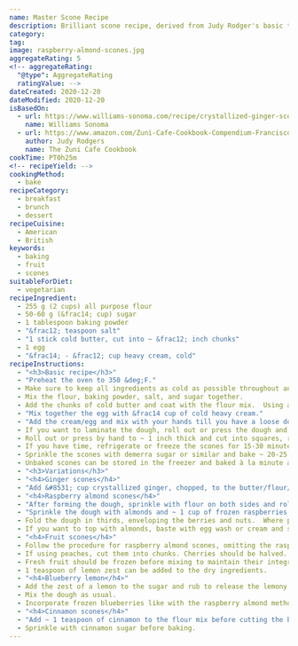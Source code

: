 ```yaml
---
name: Master Scone Recipe
description: Brilliant scone recipe, derived from Judy Rodger's basic template from Zuni Cafe.
category:
tag:
image: raspberry-almond-scones.jpg
aggregateRating: 5
<!-- aggregateRating:
  "@type": AggregateRating
  ratingValue: -->
dateCreated: 2020-12-20
dateModified: 2020-12-20
isBasedOn:
  - url: https://www.williams-sonoma.com/recipe/crystallized-ginger-scones.html
    name: Williams Sonoma
  - url: https://www.amazon.com/Zuni-Cafe-Cookbook-Compendium-Franciscos/dp/0393020436
    author: Judy Rodgers
    name: The Zuni Cafe Cookbook
cookTime: PT0h25m
<!-- recipeYield: -->
cookingMethod:
  - bake
recipeCategory:
  - breakfast
  - brunch
  - dessert
recipeCuisine:
  - American
  - British
keywords:
  - baking
  - fruit
  - scones
suitableForDiet:
  - vegetarian
recipeIngredient:
  - 255 g (2 cups) all purpose flour
  - 50-60 g (&frac14; cup) sugar
  - 1 tablespoon baking powder
  - "&frac12; teaspoon salt"
  - "1 stick cold butter, cut into ~ &frac12; inch chunks"
  - 1 egg
  - "&frac14; - &frac12; cup heavy cream, cold"
recipeInstructions:
  - "<h3>Basic recipe</h3>"
  - "Preheat the oven to 350 &deg;F."
  - Make sure to keep all ingredients as cold as possible throughout and work the dough as little as possible to avoid building up gluten.
  - Mix the flour, baking powder, salt, and sugar together.
  - Add the chunks of cold butter and coat with the flour mix.  Using a pastry cutter, blend the flour / butter together until you have pea-sized chunks.  If you don't have a pastry cutter, you can use two knives or your hands.  Other people use food processors, which makes it simple but can build up excess gluten and end up with tougher scones.
  - "Mix together the egg with &frac14 cup of cold heavy cream."
  - "Add the cream/egg and mix with your hands till you have a loose dough, adding more cream as needed.  At the end, the dough should be soft and completely together without dry spots but should not be sticky-- think a little bit stiffer than Play-doh consistency.  Typically, I add most of the &frac14; cup of cream/egg mixture and blend by hand and slowly dribble in more cream until the consistency feels right.  That's often close to an additional &frac14; cup of cream, for &frac12; cup total.  Avoid kneading the dough; you want to work it as little as possible."
  - If you want to laminate the dough, roll out or press the dough and fold over itself a few times to create flaky layers like a biscuit (see raspberry almond variation).
  - Roll out or press by hand to ~ 1 inch thick and cut into squares, rounds, or triangles.
  - If you have time, refrigerate or freeze the scones for 15-30 minutes before baking to ensure the butter is cold to get maximal flakiness.
  - Sprinkle the scones with demerra sugar or similar and bake ~ 20-25 minutes until slightly golden on the edges.
  - Unbaked scones can be stored in the freezer and baked à la minute as needed.
  - "<h3>Variations</h3>"
  - "<h4>Ginger scones</h4>"
  - "Add &#8531; cup crystallized ginger, chopped, to the butter/flour/sugar mixture with the cream/egg addition.  Mix to combine and bake as usual."
  - "<h4>Raspberry almond scones</h4>"
  - "After forming the dough, sprinkle with flour on both sides and roll out to ~ &frac12; cm thick."
  - "Sprinkle the dough with almonds and ~ 1 cup of frozen raspberries."
  - Fold the dough in thirds, enveloping the berries and nuts.  Where possible, try to make sure the raspberries are tucked in, lest they're on the edges of the scone, where their juices will caramelize and burn in the oven.
  - If you want to top with almonds, baste with egg wash or cream and sprinkle with almonds and sugar (otherwise they won't stick).
  - "<h4>Fruit scones</h4>"
  - Follow the procedure for raspberry almond scones, omitting the raspberries.
  - If using peaches, cut them into chunks. Cherries should be halved.
  - Fresh fruit should be frozen before mixing to maintain their integrity.
  - 1 teaspoon of lemon zest can be added to the dry ingredients.
  - "<h4>Blueberry lemon</h4>"
  - Add the zest of a lemon to the sugar and rub to release the lemony oils.  Add to the flour/baking powder.
  - Mix the dough as usual.
  - Incorporate frozen blueberries like with the raspberry almond method (roll out, laminate into the middle).
  - "<h4>Cinnamon scones</h4>"
  - "Add ~ 1 teaspoon of cinnamon to the flour mix before cutting the butter in. Note: I haven't made this variation in awhile, so this is just a rough estimate of how much cinnamon to add.  Add what looks right."
  - Sprinkle with cinnamon sugar before baking.
---
```

